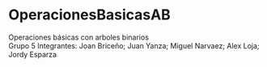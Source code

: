 # OperacionesBasicasAB
Operaciones básicas con arboles binarios <br>
Grupo 5 Integrantes: Joan Briceño; Juan Yanza; Miguel Narvaez; Alex Loja; Jordy Esparza 
